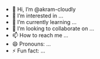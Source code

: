 - 👋 Hi, I’m @akram-cloudly
- 👀 I’m interested in ...
- 🌱 I’m currently learning ...
- 💞️ I’m looking to collaborate on ...
- 📫 How to reach me ...
- 😄 Pronouns: ...
- ⚡ Fun fact: ...

<!---
akram-cloudly/akram-cloudly is a ✨ special ✨ repository because its `README.md` (this file) appears on your GitHub profile.
You can click the Preview link to take a look at your changes.
--->
